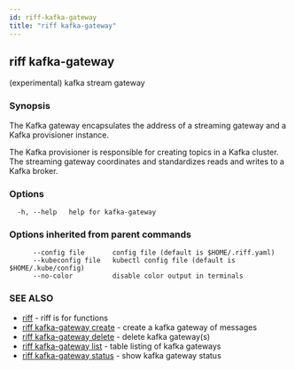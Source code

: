 ```yaml
---
id: riff-kafka-gateway
title: "riff kafka-gateway"
---
```

## riff kafka-gateway

(experimental) kafka stream gateway

### Synopsis

The Kafka gateway encapsulates the address of a streaming gateway and a Kafka
provisioner instance.

The Kafka provisioner is responsible for creating topics in a Kafka cluster. The
streaming gateway coordinates and standardizes reads and writes to a Kafka
broker.

### Options

```
  -h, --help   help for kafka-gateway
```

### Options inherited from parent commands

```
      --config file       config file (default is $HOME/.riff.yaml)
      --kubeconfig file   kubectl config file (default is $HOME/.kube/config)
      --no-color          disable color output in terminals
```

### SEE ALSO

* [riff](riff.md)	 - riff is for functions
* [riff kafka-gateway create](riff_kafka-gateway_create.md)	 - create a kafka gateway of messages
* [riff kafka-gateway delete](riff_kafka-gateway_delete.md)	 - delete kafka gateway(s)
* [riff kafka-gateway list](riff_kafka-gateway_list.md)	 - table listing of kafka gateways
* [riff kafka-gateway status](riff_kafka-gateway_status.md)	 - show kafka gateway status

